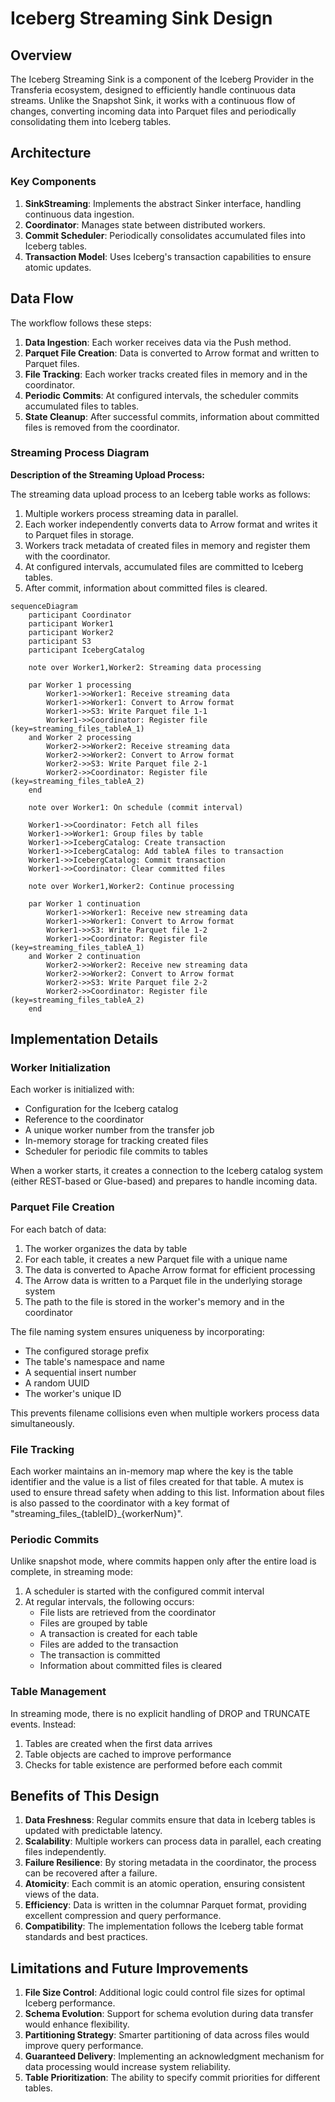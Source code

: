 # Iceberg Streaming Sink Design

## Overview

The Iceberg Streaming Sink is a component of the Iceberg Provider in the Transferia ecosystem, designed to efficiently handle continuous data streams. Unlike the Snapshot Sink, it works with a continuous flow of changes, converting incoming data into Parquet files and periodically consolidating them into Iceberg tables.

## Architecture

### Key Components

1. **SinkStreaming**: Implements the abstract Sinker interface, handling continuous data ingestion.
2. **Coordinator**: Manages state between distributed workers.
3. **Commit Scheduler**: Periodically consolidates accumulated files into Iceberg tables.
4. **Transaction Model**: Uses Iceberg's transaction capabilities to ensure atomic updates.

## Data Flow

The workflow follows these steps:

1. **Data Ingestion**: Each worker receives data via the Push method.
2. **Parquet File Creation**: Data is converted to Arrow format and written to Parquet files.
3. **File Tracking**: Each worker tracks created files in memory and in the coordinator.
4. **Periodic Commits**: At configured intervals, the scheduler commits accumulated files to tables.
5. **State Cleanup**: After successful commits, information about committed files is removed from the coordinator.

### Streaming Process Diagram

**Description of the Streaming Upload Process:**

The streaming data upload process to an Iceberg table works as follows:
1. Multiple workers process streaming data in parallel.
2. Each worker independently converts data to Arrow format and writes it to Parquet files in storage.
3. Workers track metadata of created files in memory and register them with the coordinator.
4. At configured intervals, accumulated files are committed to Iceberg tables.
5. After commit, information about committed files is cleared.

```mermaid
sequenceDiagram
    participant Coordinator
    participant Worker1
    participant Worker2
    participant S3
    participant IcebergCatalog

    note over Worker1,Worker2: Streaming data processing

    par Worker 1 processing
        Worker1->>Worker1: Receive streaming data
        Worker1->>Worker1: Convert to Arrow format
        Worker1->>S3: Write Parquet file 1-1
        Worker1->>Coordinator: Register file (key=streaming_files_tableA_1)
    and Worker 2 processing
        Worker2->>Worker2: Receive streaming data
        Worker2->>Worker2: Convert to Arrow format
        Worker2->>S3: Write Parquet file 2-1
        Worker2->>Coordinator: Register file (key=streaming_files_tableA_2)
    end

    note over Worker1: On schedule (commit interval)
    
    Worker1->>Coordinator: Fetch all files
    Worker1->>Worker1: Group files by table
    Worker1->>IcebergCatalog: Create transaction
    Worker1->>IcebergCatalog: Add tableA files to transaction
    Worker1->>IcebergCatalog: Commit transaction
    Worker1->>Coordinator: Clear committed files
    
    note over Worker1,Worker2: Continue processing

    par Worker 1 continuation
        Worker1->>Worker1: Receive new streaming data
        Worker1->>Worker1: Convert to Arrow format
        Worker1->>S3: Write Parquet file 1-2
        Worker1->>Coordinator: Register file (key=streaming_files_tableA_1)
    and Worker 2 continuation
        Worker2->>Worker2: Receive new streaming data
        Worker2->>Worker2: Convert to Arrow format
        Worker2->>S3: Write Parquet file 2-2
        Worker2->>Coordinator: Register file (key=streaming_files_tableA_2)
    end
```

## Implementation Details

### Worker Initialization

Each worker is initialized with:
- Configuration for the Iceberg catalog
- Reference to the coordinator
- A unique worker number from the transfer job
- In-memory storage for tracking created files
- Scheduler for periodic file commits to tables

When a worker starts, it creates a connection to the Iceberg catalog system (either REST-based or Glue-based) and prepares to handle incoming data.

### Parquet File Creation

For each batch of data:

1. The worker organizes the data by table
2. For each table, it creates a new Parquet file with a unique name
3. The data is converted to Apache Arrow format for efficient processing
4. The Arrow data is written to a Parquet file in the underlying storage system
5. The path to the file is stored in the worker's memory and in the coordinator

The file naming system ensures uniqueness by incorporating:
- The configured storage prefix
- The table's namespace and name
- A sequential insert number
- A random UUID
- The worker's unique ID

This prevents filename collisions even when multiple workers process data simultaneously.

### File Tracking

Each worker maintains an in-memory map where the key is the table identifier and the value is a list of files created for that table. A mutex is used to ensure thread safety when adding to this list. Information about files is also passed to the coordinator with a key format of "streaming_files_{tableID}_{workerNum}".

### Periodic Commits

Unlike snapshot mode, where commits happen only after the entire load is complete, in streaming mode:

1. A scheduler is started with the configured commit interval
2. At regular intervals, the following occurs:
   - File lists are retrieved from the coordinator
   - Files are grouped by table
   - A transaction is created for each table
   - Files are added to the transaction
   - The transaction is committed
   - Information about committed files is cleared

### Table Management

In streaming mode, there is no explicit handling of DROP and TRUNCATE events. Instead:

1. Tables are created when the first data arrives
2. Table objects are cached to improve performance
3. Checks for table existence are performed before each commit

## Benefits of This Design

1. **Data Freshness**: Regular commits ensure that data in Iceberg tables is updated with predictable latency.
2. **Scalability**: Multiple workers can process data in parallel, each creating files independently.
3. **Failure Resilience**: By storing metadata in the coordinator, the process can be recovered after a failure.
4. **Atomicity**: Each commit is an atomic operation, ensuring consistent views of the data.
5. **Efficiency**: Data is written in the columnar Parquet format, providing excellent compression and query performance.
6. **Compatibility**: The implementation follows the Iceberg table format standards and best practices.

## Limitations and Future Improvements

1. **File Size Control**: Additional logic could control file sizes for optimal Iceberg performance.
2. **Schema Evolution**: Support for schema evolution during data transfer would enhance flexibility.
3. **Partitioning Strategy**: Smarter partitioning of data across files would improve query performance.
4. **Guaranteed Delivery**: Implementing an acknowledgment mechanism for data processing would increase system reliability.
5. **Table Prioritization**: The ability to specify commit priorities for different tables. 